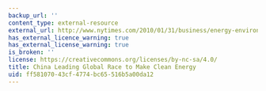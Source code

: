 ```yaml
---
backup_url: ''
content_type: external-resource
external_url: http://www.nytimes.com/2010/01/31/business/energy-environment/31renew.html?_r=0
has_external_licence_warning: true
has_external_license_warning: true
is_broken: ''
license: https://creativecommons.org/licenses/by-nc-sa/4.0/
title: China Leading Global Race to Make Clean Energy
uid: ff581070-43cf-4774-bc65-516b5a00da12
---
```

